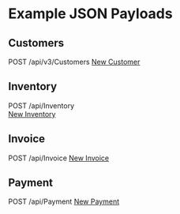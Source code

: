 
# Example JSON Payloads

## Customers 

POST /api/v3/Customers 
[New Customer](Customer/NewCustomerT.json)



## Inventory

POST /api/Inventory  
[New Inventory](Inventory/NewInventoryItemtT.json)



## Invoice

POST /api/Invoice 
[New Invoice](Invoice/NewInvoiceT.json)



## Payment

POST /api/Payment 
[New Payment](Payment/NewPaymentT.json)
